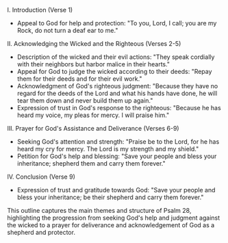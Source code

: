 I. Introduction (Verse 1)
- Appeal to God for help and protection: "To you, Lord, I call; you are my Rock, do not turn a deaf ear to me."

II. Acknowledging the Wicked and the Righteous (Verses 2-5)
- Description of the wicked and their evil actions: "They speak cordially with their neighbors but harbor malice in their hearts."
- Appeal for God to judge the wicked according to their deeds: "Repay them for their deeds and for their evil work."
- Acknowledgment of God's righteous judgment: "Because they have no regard for the deeds of the Lord and what his hands have done, he will tear them down and never build them up again."
- Expression of trust in God's response to the righteous: "Because he has heard my voice, my pleas for mercy. I will praise him."

III. Prayer for God's Assistance and Deliverance (Verses 6-9)
- Seeking God's attention and strength: "Praise be to the Lord, for he has heard my cry for mercy. The Lord is my strength and my shield."
- Petition for God's help and blessing: "Save your people and bless your inheritance; shepherd them and carry them forever."

IV. Conclusion (Verse 9)
- Expression of trust and gratitude towards God: "Save your people and bless your inheritance; be their shepherd and carry them forever."

This outline captures the main themes and structure of Psalm 28, highlighting the progression from seeking God's help and judgment against the wicked to a prayer for deliverance and acknowledgement of God as a shepherd and protector.